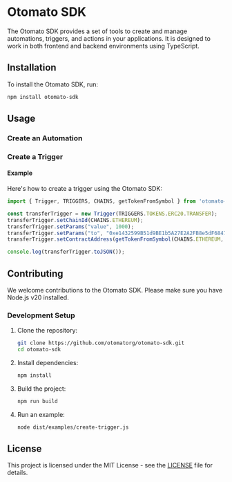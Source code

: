 
# Otomato SDK

The Otomato SDK provides a set of tools to create and manage automations, triggers, and actions in your applications. It is designed to work in both frontend and backend environments using TypeScript.

## Installation

To install the Otomato SDK, run:

```bash
npm install otomato-sdk
```

## Usage

### Create an Automation

### Create a Trigger

#### Example

Here's how to create a trigger using the Otomato SDK:

```typescript
import { Trigger, TRIGGERS, CHAINS, getTokenFromSymbol } from 'otomato-sdk';

const transferTrigger = new Trigger(TRIGGERS.TOKENS.ERC20.TRANSFER);
transferTrigger.setChainId(CHAINS.ETHEREUM);
transferTrigger.setParams("value", 1000);
transferTrigger.setParams("to", "0xe1432599B51d9BE1b5A27E2A2FB8e5dF684749C6");
transferTrigger.setContractAddress(getTokenFromSymbol(CHAINS.ETHEREUM, 'USDC').contractAddress);

console.log(transferTrigger.toJSON());
```

## Contributing

We welcome contributions to the Otomato SDK. Please make sure you have Node.js v20 installed.

### Development Setup

1. Clone the repository:
    ```bash
    git clone https://github.com/otomatorg/otomato-sdk.git
    cd otomato-sdk
    ```

2. Install dependencies:
    ```bash
    npm install
    ```

3. Build the project:
    ```bash
    npm run build
    ```

4. Run an example:
    ```bash
    node dist/examples/create-trigger.js
    ```

## License

This project is licensed under the MIT License - see the [LICENSE](LICENSE) file for details.

